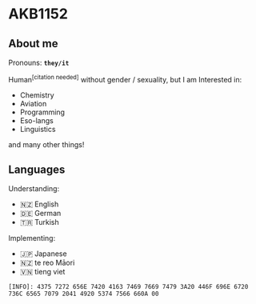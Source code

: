 # AKB1152

## About me

Pronouns: **````they/it````**

Human<sup>[citation needed]</sup> without gender / sexuality, but I am Interested in: 

- Chemistry 
- Aviation 
- Programming
- Eso-langs
- Linguistics

and many other things!

## Languages

Understanding: 
- :new_zealand: English 
- :de: German  
- :tr: Turkish

Implementing:
- :jp: Japanese
- :new_zealand: te reo M&amacr;ori
- :vietnam: tieng viet

````mdown
[INFO]: 4375 7272 656E 7420 4163 7469 7669 7479 3A20 446F 696E 6720 736C 6565 7079 2041 4920 5374 7566 660A 00
````
